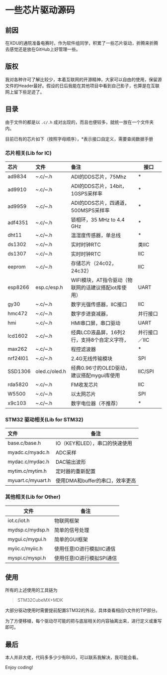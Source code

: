 # 一些芯片驱动源码

## 前因

在XDU的通院准备电赛时，作为软件组同学，积累了一些芯片驱动，折腾来折腾去感觉还是放在GitHub上好管理一些。

## 版权

我对各种许可了解比较少，本着互联网的开源精神，大家可以自由的使用，保留源文件的Header最好。假设的日后我能在其他项目中看到自己影子，也算是在互联网上留下些足迹了。

## 目录

由于文件的都是以 `.c/.h` 成对出现的，而且也便较多，就统一放在一个文件夹内。

目前已有的芯片如下（按照字母顺序），*表示接口自定义，需要查阅数据手册

### 芯片相关(Lib for IC)

| 芯片     | 文件          | 备注                                                | 接口          |
| :------- | :------------ | :-------------------------------------------------- | ------------- |
| ad9834   | \~.c/\~.h       | ADI的DDS芯片，75Mhz                                 | *             |
| ad9910   | \~.c/\~.h       | ADI的DDS芯片，14bit，1GSPS采样率                    | *             |
| ad9959   | \~.c/\~.h       | ADI的DDS芯片，四通道，500MSPS采样率                 | *             |
| adf4351  | \~.c/\~.h       | 锁相环，35 MHz to 4.4 GHz                           | *             |
| dht11    | \~.c/\~.h       | 温湿度传感器，单总线                                | *             |
| ds1302   | \~.c/\~.h       | 实时时钟RTC                                         | 类IIC         |
| ds1307   | \~.c/\~.h       | 实时时钟RTC                                         | IIC           |
| eeprom   | \~.c/\~.h       | 存储芯片（24c02，24c32）                            | IIC           |
| esp8266  | esp.c/esp.h     | WIFI模块，AT指令驱动（物联网的话建议搭配iot库使用）   | UART          |
| gy30     | \~.c/\~.h       | 数字光强传感器，IIC接口                             | IIC           |
| hmc472   | \~.c/\~.h       | 数字步进衰减器，                                    | 并行接口      |
| hmi      | \~.c/\~.h       | HMI串口屏，串口驱动                                 | UART          |
| lcd1602  | \~.c/\~.h       | 经典LCD液晶屏，16列2行，支持8个自定义字符，         | 并行接口／IIC |
| max262   | \~.c/\~.h       | 程控滤波器                                          | *             |
| nrf24l01 | \~.c/\~.h       | 2.4G无线传输模块                                    | SPI           |
| SSD1306  | oled.c/oled.h | 经典0.96寸的OLED驱动，建议搭配mygui库使用           | IIC/SPI       |
| rda5820  | \~.c/\~.h       | FM收发芯片                                          | IIC           |
| W5500    | \~.c/\~.h       | 以太网芯片                                          | SPI           |
| x9c103   | \~.c/\~.h       | 数字电位器（不推荐）                                | *             |

### STM32 驱动相关(Lib for STM32)

| 文件              | 备注                            |
| :---------------- | ------------------------------- |
| base.c/base.h     | IO（KEY和LED），串口的快速使用  |
| myadc.c/myadc.h   | ADC采样                         |
| mydac.c/mydac.h   | DAC输出波形                     |
| mytim.c/mytim.h   | 定时器的重新配置                |
| myuart.c/myuart.h | 使用DMA和buffer的串口，效率更高 |

### 其他相关(Lib for Other)

| 文件            | 备注                      |
| --------------- | ------------------------- |
| iot.c/iot.h     | 物联网框架                |
| mydsp.c/mydsp.h | 简单的信号处理            |
| mygui.c/mygui.h | 简单的GUI框架             |
| myiic.c/myiic.h | 使用任意IO进行模拟IIC通信 |
| myspi.c/myspi.h | 使用任意IO进行模拟SPI通信 |

## 使用

所有的上述使用的工具链为

> STM32CubeMX+MDK

大部分驱动使用时需要提前配置STM32的外设，具体查看相应h文件的TIP部分。

为了方便移植，每个驱动尽可能的把与底层相关的内容抽离出来，进行定义或重写即可。

## 最后

本人并非大佬，代码多多少少有BUG，可以联系我解决，我可能会看。

Enjoy coding!
